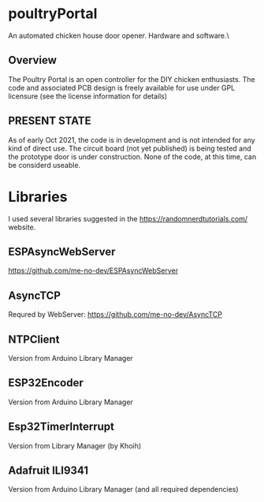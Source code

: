 # poultryPortal
An automated chicken house door opener.  Hardware and software.\

## Overview
The Poultry Portal is an open controller for the DIY chicken enthusiasts. The code and associated PCB design
is freely available for use under GPL licensure (see the license information for details)

## PRESENT STATE
As of early Oct 2021, the code is in development and is not intended for any kind of direct use. The circuit board (not yet published) is being 
tested and the prototype door is under construction.  None of the code, at this time, can be considerd useable.

# Libraries
I used several libraries suggested in the https://randomnerdtutorials.com/ website.
## ESPAsyncWebServer
https://github.com/me-no-dev/ESPAsyncWebServer
## AsyncTCP
Requred by WebServer: https://github.com/me-no-dev/AsyncTCP
## NTPClient
Version from Arduino Library Manager
## ESP32Encoder
Version from Arduino Library Manager
## Esp32TimerInterrupt
Version from Library Manager (by Khoih)
## Adafruit ILI9341
Version from Arduino Library Manager (and all required dependencies)

